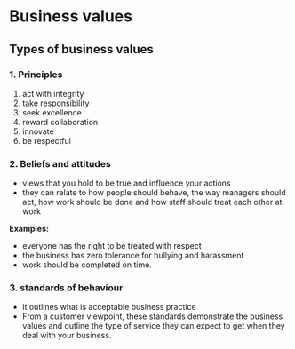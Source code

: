 # Business values

## Types of business values

### 1. Principles
1. act with integrity
2. take responsibility
3. seek excellence
4. reward collaboration
5. innovate
6. be respectful

### 2. Beliefs and attitudes
- views that you hold to be true and influence your actions
- they can relate to how people should behave, the way managers should act, how work should be done and how staff should treat each other at work

**Examples:**
- everyone has the right to be treated with respect
- the business has zero tolerance for bullying and harassment
- work should be completed on time.

### 3. standards of behaviour
- it outlines what is acceptable business practice
- From a customer viewpoint, these standards demonstrate the business values and outline the type of service they can expect to get when they deal with your business.